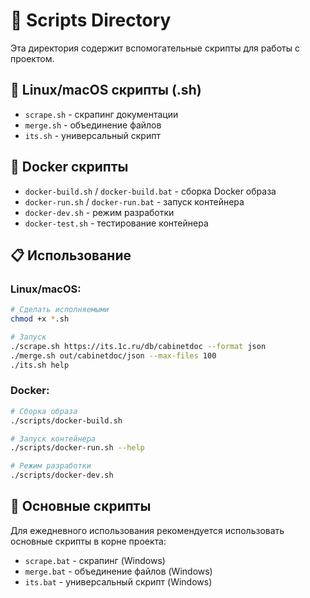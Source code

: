 # 📁 Scripts Directory

Эта директория содержит вспомогательные скрипты для работы с проектом.

## 🐧 **Linux/macOS скрипты (.sh)**

- `scrape.sh` - скрапинг документации
- `merge.sh` - объединение файлов  
- `its.sh` - универсальный скрипт

## 🐳 **Docker скрипты**

- `docker-build.sh` / `docker-build.bat` - сборка Docker образа
- `docker-run.sh` / `docker-run.bat` - запуск контейнера
- `docker-dev.sh` - режим разработки
- `docker-test.sh` - тестирование контейнера

## 📋 **Использование**

### Linux/macOS:
```bash
# Сделать исполняемыми
chmod +x *.sh

# Запуск
./scrape.sh https://its.1c.ru/db/cabinetdoc --format json
./merge.sh out/cabinetdoc/json --max-files 100
./its.sh help
```

### Docker:
```bash
# Сборка образа
./scripts/docker-build.sh

# Запуск контейнера
./scripts/docker-run.sh --help

# Режим разработки
./scripts/docker-dev.sh
```

## 🎯 **Основные скрипты**

Для ежедневного использования рекомендуется использовать основные скрипты в корне проекта:
- `scrape.bat` - скрапинг (Windows)
- `merge.bat` - объединение файлов (Windows)
- `its.bat` - универсальный скрипт (Windows)

